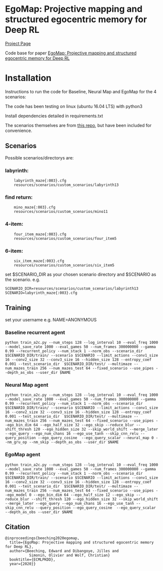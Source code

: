 # EgoMap: Projective mapping and structured egocentric memory for Deep RL
[Project Page](https://edbeeching.github.io/papers/egomap)

Code base for paper [EgoMap: Projective mapping and structured egocentric memory for Deep RL](https://arxiv.org/abs/2002.02286)
# Installation
Instructions to run the code for Baseline, Neural Map and EgoMap for the 4 scenarios:

The code has been testing on linux (ubuntu 16.04 LTS) with python3

Install dependencies detailed in requirements.txt

The scenarios themselves are from [this repo](https://github.com/edbeeching/3d_control_deep_rl), but have been included for convenience.

## Scenarios
Possible scenarios/directorys are:
###    labyrinth:
        labyrinth_maze{:003}.cfg
        resources/scenarios/custom_scenarios/labyrinth13
###    find return:
        mino_maze{:003}.cfg
        resources/scenarios/custom_scenarios/mino11
###    4-item:
        four_item_maze{:003}.cfg
        resources/scenarios/custom_scenarios/four_item5
###   6-item:
        six_item_maze{:003}.cfg
        resources/scenarios/custom_scenarios/six_item5


set $SCENARIO_DIR as your chosen scenario directory and $SCENARIO as the scenario.
e.g. 
```
SCENARIO_DIR=resources/scenarios/custom_scenarios/labyrinth13
SCENARIO=labyrinth_maze{:003}.cfg
```

## Training

set your username
e.g. NAME=ANONYMOUS

### Baseline recurrent agent

```
python train_a2c.py --num_steps 128 --log_interval 10 --eval_freq 1000 --model_save_rate 1000 --eval_games 50 --num_frames 300000000 --gamma 0.99 --recurrent_policy --num_stack 1 --norm_obs --scenario_dir  $SCENARIO_DIR/train/ --scenario $SCENARIO --limit_actions --conv1_size 16 --conv2_size 32 --conv3_size 16 --hidden_size 128 --entropy_coef 0.001 --test_scenario_dir  $SCENARIO_DIR/test/ --multimaze --num_mazes_train 256 --num_mazes_test 64 --fixed_scenario --use_pipes --depth_as_obs --user_dir $NAME
```

### Neural Map agent
```
python train_a2c.py --num_steps 128 --log_interval 10 --eval_freq 1000 --model_save_rate 1000 --eval_games 50 --num_frames 300000000 --gamma 0.99 --recurrent_policy --num_stack 1 --norm_obs --scenario_dir  $SCENARIO_DIR/train/ --scenario $SCENARIO --limit_actions --conv1_size 16 --conv2_size 32 --conv3_size 16 --hidden_size 128 --entropy_coef 0.001 --test_scenario_dir  $SCENARIO_DIR/test/ --multimaze --num_mazes_train 256 --num_mazes_test 64 --fixed_scenario --use_pipes --ego_bin_dim 64 --ego_half_size 32 --ego_skip --reduce_blur --shift_thresh 120 --ego_hidden_size 32 --skip_world_shift --merge_later --ego_query --ego_num_chans 16 --ego_use_tanh --skip_cnn_relu --query_position --ego_query_cosine  --ego_query_scalar --neural_map 0 --nm_gru_op --nm_skip --depth_as_obs --user_dir $NAME
```

### EgoMap agent
```
python train_a2c.py --num_steps 128 --log_interval 10 --eval_freq 1000 --model_save_rate 1000 --eval_games 50 --num_frames 300000000 --gamma 0.99 --recurrent_policy --num_stack 1 --norm_obs --scenario_dir  $SCENARIO_DIR/train/ --scenario $SCENARIO --limit_actions --conv1_size 16 --conv2_size 32 --conv3_size 16 --hidden_size 128 --entropy_coef 0.001 --test_scenario_dir  $SCENARIO_DIR/test/ --multimaze --num_mazes_train 256 --num_mazes_test 64 --fixed_scenario --use_pipes --ego_model 0 --ego_bin_dim 64 --ego_half_size 12 --ego_skip --reduce_blur --shift_thresh 120 --ego_hidden_size 32 --skip_world_shift --merge_later --ego_query --ego_num_chans 16 --ego_use_tanh --skip_cnn_relu --query_position --ego_query_cosine  --ego_query_scalar --depth_as_obs --user_dir $NAME
```
## Citation
```
@inproceedings{beeching2020egomap,
  title={EgoMap: Projective mapping and structured egocentric memory for Deep RL},
  author={Beeching, Edward and Dibangoye, Jilles and 
           Simonin, Olivier and Wolf, Christian}
  booktitle={ECMLPKDD},
  year={2020}}
```
